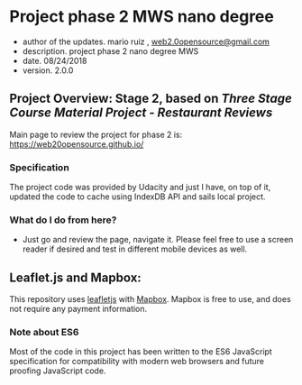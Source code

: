 # Project phase 2 MWS nano degree

* author of the updates. mario ruiz , web2.0opensource@gmail.com
* description. project phase 2 nano degree MWS
* date. 08/24/2018
* version. 2.0.0

## Project Overview: Stage 2, based on _Three Stage Course Material Project - Restaurant Reviews_

Main page to review the project for phase 2 is: https://web20opensource.github.io/

### Specification

The project code was provided by Udacity and just I have, on top of it, updated the code to cache using IndexDB API and sails local project. 

### What do I do from here?

* Just go and review the page, navigate it. Please feel free to use a screen reader if desired and test in different mobile devices as well.

## Leaflet.js and Mapbox:

This repository uses [leafletjs](https://leafletjs.com/) with [Mapbox](https://www.mapbox.com/). Mapbox is free to use, and does not require any payment information. 

### Note about ES6

Most of the code in this project has been written to the ES6 JavaScript specification for compatibility with modern web browsers and future proofing JavaScript code.
